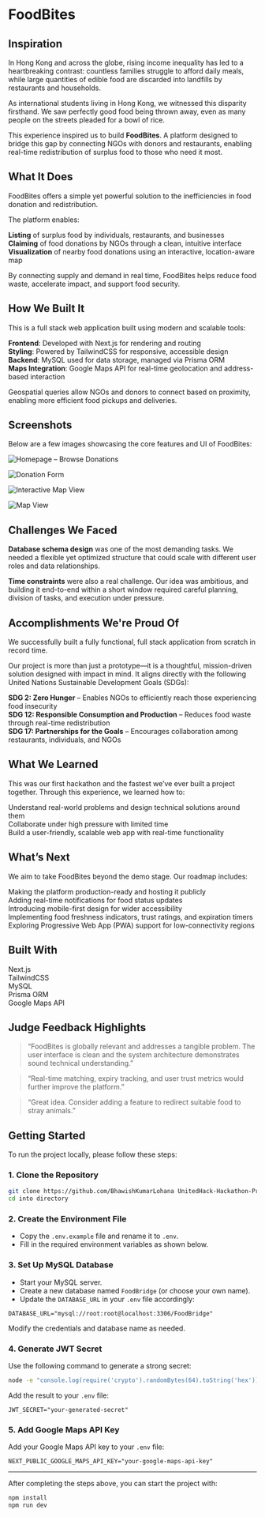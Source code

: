 # FoodBites 

## Inspiration

In Hong Kong and across the globe, rising income inequality has led to a heartbreaking contrast: countless families struggle to afford daily meals, while large quantities of edible food are discarded into landfills by restaurants and households.

As international students living in Hong Kong, we witnessed this disparity firsthand. We saw perfectly good food being thrown away, even as many people on the streets pleaded for a bowl of rice.

This experience inspired us to build **FoodBites**. A platform designed to bridge this gap by connecting NGOs with donors and restaurants, enabling real-time redistribution of surplus food to those who need it most.

## What It Does

FoodBites offers a simple yet powerful solution to the inefficiencies in food donation and redistribution. 

The platform enables:

**Listing** of surplus food by individuals, restaurants, and businesses  
**Claiming** of food donations by NGOs through a clean, intuitive interface  
**Visualization** of nearby food donations using an interactive, location-aware map  

By connecting supply and demand in real time, FoodBites helps reduce food waste, accelerate impact, and support food security.

## How We Built It

This is a full stack web application built using modern and scalable tools:

**Frontend**: Developed with Next.js for rendering and routing  
**Styling**: Powered by TailwindCSS for responsive, accessible design  
**Backend**: MySQL used for data storage, managed via Prisma ORM  
**Maps Integration**: Google Maps API for real-time geolocation and address-based interaction  

Geospatial queries allow NGOs and donors to connect based on proximity, enabling more efficient food pickups and deliveries.

## Screenshots

Below are a few images showcasing the core features and UI of FoodBites:

![Homepage – Browse Donations](./screenshots/1.png)  

![Donation Form](./screenshots/2.png)  

![Interactive Map View](./screenshots/3.png)  

![ Map View](./screenshots/4.jpg)  


## Challenges We Faced

**Database schema design** was one of the most demanding tasks. We needed a flexible yet optimized structure that could scale with different user roles and data relationships.

**Time constraints** were also a real challenge. Our idea was ambitious, and building it end-to-end within a short window required careful planning, division of tasks, and execution under pressure.

## Accomplishments We're Proud Of

We successfully built a fully functional, full stack application from scratch in record time.  

Our project is more than just a prototype—it is a thoughtful, mission-driven solution designed with impact in mind. It aligns directly with the following United Nations Sustainable Development Goals (SDGs):

**SDG 2: Zero Hunger** – Enables NGOs to efficiently reach those experiencing food insecurity  
**SDG 12: Responsible Consumption and Production** – Reduces food waste through real-time redistribution  
**SDG 17: Partnerships for the Goals** – Encourages collaboration among restaurants, individuals, and NGOs  

## What We Learned

This was our first hackathon and the fastest we’ve ever built a project together. Through this experience, we learned how to:

Understand real-world problems and design technical solutions around them  
Collaborate under high pressure with limited time  
Build a user-friendly, scalable web app with real-time functionality  

## What’s Next

We aim to take FoodBites beyond the demo stage. Our roadmap includes:

Making the platform production-ready and hosting it publicly  
Adding real-time notifications for food status updates  
Introducing mobile-first design for wider accessibility  
Implementing food freshness indicators, trust ratings, and expiration timers  
Exploring Progressive Web App (PWA) support for low-connectivity regions  

## Built With

Next.js  
TailwindCSS  
MySQL  
Prisma ORM  
Google Maps API  

## Judge Feedback Highlights

> “FoodBites is globally relevant and addresses a tangible problem. The user interface is clean and the system architecture demonstrates sound technical understanding.”

> “Real-time matching, expiry tracking, and user trust metrics would further improve the platform.”

> “Great idea. Consider adding a feature to redirect suitable food to stray animals.”


## Getting Started

To run the project locally, please follow these steps:

### 1. Clone the Repository

```bash
git clone https://github.com/BhawishKumarLohana UnitedHack-Hackathon-Project
cd into directory
````

### 2. Create the Environment File

* Copy the `.env.example` file and rename it to `.env`.
* Fill in the required environment variables as shown below.

### 3. Set Up MySQL Database

* Start your MySQL server.
* Create a new database named `FoodBridge` (or choose your own name).
* Update the `DATABASE_URL` in your `.env` file accordingly:

```env
DATABASE_URL="mysql://root:root@localhost:3306/FoodBridge"
```

Modify the credentials and database name as needed.

### 4. Generate JWT Secret

Use the following command to generate a strong secret:

```bash
node -e "console.log(require('crypto').randomBytes(64).toString('hex'))"
```

Add the result to your `.env` file:

```env
JWT_SECRET="your-generated-secret"
```

### 5. Add Google Maps API Key

Add your Google Maps API key to your `.env` file:

```env
NEXT_PUBLIC_GOOGLE_MAPS_API_KEY="your-google-maps-api-key"
```

---

After completing the steps above, you can start the project with:

```bash
npm install
npm run dev
```

```
```
